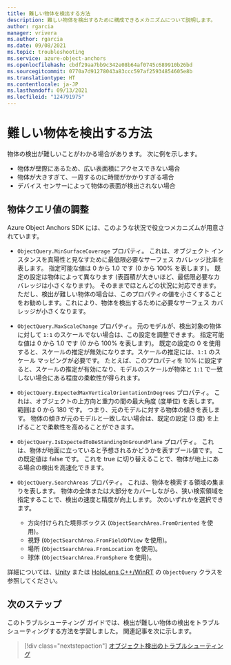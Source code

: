 ```yaml
---
title: 難しい物体を検出する方法
description: 難しい物体を検出するために構成できるメカニズムについて説明します。
author: rgarcia
manager: vrivera
ms.author: rgarcia
ms.date: 09/08/2021
ms.topic: troubleshooting
ms.service: azure-object-anchors
ms.openlocfilehash: cbdf29aa7bb9c342e08b64af0745c689910b26bd
ms.sourcegitcommit: 0770a7d91278043a83ccc597af25934854605e8b
ms.translationtype: HT
ms.contentlocale: ja-JP
ms.lasthandoff: 09/13/2021
ms.locfileid: "124791975"
---
```

# <a name="how-to-detect-a-difficult-object"></a>難しい物体を検出する方法

物体の検出が難しいことがわかる場合があります。 次に例を示します。

- 物体が壁際にあるため、広い表面積にアクセスできない場合
- 物体が大きすぎて、一周するのに時間がかかりすぎる場合
- デバイス センサーによって物体の表面が検出されない場合

## <a name="adjusting-object-query-values"></a>物体クエリ値の調整

Azure Object Anchors SDK には、このような状況で役立つメカニズムが用意されています。

- `ObjectQuery.MinSurfaceCoverage` プロパティ。 これは、オブジェクト インスタンスを真陽性と見なすために最低限必要なサーフェス カバレッジ比率を表します。 指定可能な値は 0 から 1.0 です (0 から 100% を表します)。 既定の設定は物体によって異なります (表面積が大きいほど、最低限必要なカバレッジは小さくなります)。 そのままでほとんどの状況に対応できます。 ただし、検出が難しい物体の場合は、このプロパティの値を小さくすることをお勧めします。これにより、物体を検出するために必要なサーフェス カバレッジが小さくなります。

- `ObjectQuery.MaxScaleChange` プロパティ。 元のモデルが、検出対象の物体に対して `1:1` のスケールでない場合は、この設定を調整できます。 指定可能な値は 0 から 1.0 です (0 から 100% を表します)。 既定の設定の 0 を使用すると、スケールの推定が無効になります。スケールの推定には、`1:1` のスケール マッピングが必要です。 たとえば、このプロパティを 10% に設定すると、スケールの推定が有効になり、モデルのスケールが物体と `1:1` で一致しない場合にある程度の柔軟性が得られます。

- `ObjectQuery.ExpectedMaxVerticalOrientationInDegrees` プロパティ。 これは、オブジェクトの上方向と重力の間の最大角度 (度単位) を表します。 範囲は 0 から 180 です。 つまり、元のモデルに対する物体の傾きを表します。 物体の傾きが元のモデルと一致しない場合は、既定の設定 (3 度) を上げることで柔軟性を高めることができます。

- `ObjectQuery.IsExpectedToBeStandingOnGroundPlane` プロパティ。 これは、物体が地面に立っていると予想されるかどうかを表すブール値です。 この既定値は false です。 これを true に切り替えることで、物体が地上にある場合の検出を高速化できます。

- `ObjectQuery.SearchAreas` プロパティ。 これは、物体を検索する領域の集まりを表します。 物体の全体または大部分をカバーしながら、狭い検索領域を指定することで、検出の速度と精度が向上します。 次のいずれかを選択できます。

  - 方向付けられた境界ボックス (`ObjectSearchArea.FromOriented` を使用)。
  - 視野 (`ObjectSearchArea.FromFieldOfView` を使用)。
  - 場所 (`ObjectSearchArea.FromLocation` を使用)。
  - 球体 (`ObjectSearchArea.FromSphere` を使用)。

詳細については、[Unity](/dotnet/api/microsoft.azure.objectanchors.objectquery) または [HoloLens C++/WinRT](/cpp/api/object-anchors/winrt/objectquery) の `ObjectQuery` クラスを参照してください。

## <a name="next-steps"></a>次のステップ

このトラブルシューティング ガイドでは、検出が難しい物体の検出をトラブルシューティングする方法を学習しました。
関連記事を次に示します。

> [!div class="nextstepaction"]
> [オブジェクト検出のトラブルシューティング](./troubleshoot/object-detection.md)
